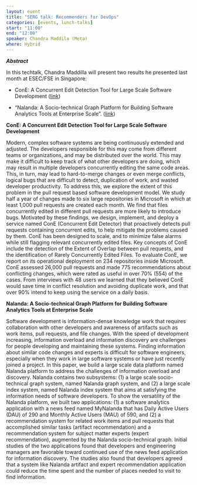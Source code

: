 ```yaml
---
layout: event
title: "SERG talk: Recommenders for DevOps"
categories: [events, lunch-talks]
start: "11:00"
end: "12:00"
speaker: Chandra Maddila (Meta)
where: Hybrid
---
```



***Abstract***

In this techtalk, Chandra Maddilla will present two results he presented last month at ESEC/FSE in Singapore:

- ConE: A Concurrent Edit Detection Tool for Large Scale Software Development ([link](https://2022.esec-fse.org/details/fse-2022-journal-first/21/ConE-A-Concurrent-Edit-Detection-Tool-for-Large-Scale-Software-Development))

- “Nalanda: A Socio-technical Graph Platform for Building Software Analytics Tools at Enterprise Scale”. ([link](https://2022.esec-fse.org/details/fse-2022-industry/11/Nalanda-A-Socio-technical-Graph-Platform-for-Building-Software-Analytics-Tools-at-En))

**ConE: A Concurrent Edit Detection Tool for Large Scale Software Development**

Modern, complex software systems are being continuously extended and adjusted. The developers responsible for this may come from different teams or organizations, and may be distributed over the world. This may make it difficult to keep track of what other developers are doing, which may result in multiple developers concurrently editing the same code areas. This, in turn, may lead to hard-to-merge changes or even merge conflicts, logical bugs that are difficult to detect, duplication of work, and wasted developer productivity. To address this, we explore the extent of this problem in the pull request based software development model. We study half a year of changes made to six large repositories in Microsoft in which at least 1,000 pull requests are created each month. We find that files concurrently edited in different pull requests are more likely to introduce bugs. Motivated by these findings, we design, implement, and deploy a service named ConE (Concurrent Edit Detector) that proactively detects pull requests containing concurrent edits, to help mitigate the problems caused by them. ConE has been designed to scale, and to minimize false alarms while still flagging relevant concurrently edited files. Key concepts of ConE include the detection of the Extent of Overlap between pull requests, and the identification of Rarely Concurrently Edited Files. To evaluate ConE, we report on its operational deployment on 234 repositories inside Microsoft. ConE assessed 26,000 pull requests and made 775 recommendations about conflicting changes, which were rated as useful in over 70% (554) of the cases. From interviews with 48 users we learned that they believed ConE would save time in conflict resolution and avoiding duplicate work, and that over 90% intend to keep using the service on a daily basis.

**Nalanda: A Socio-technical Graph Platform for Building Software Analytics Tools at Enterprise Scale**

Software development is information-dense knowledge work that requires collaboration with other developers and awareness of artifacts such as work items, pull requests, and file changes. With the speed of development increasing, information overload and information discovery are challenges for people developing and maintaining these systems. Finding information about similar code changes and experts is difficult for software engineers, especially when they work in large software systems or have just recently joined a project. In this paper, we build a large scale data platform named Nalanda platform to address the challenges of information overload and discovery. Nalanda contains two subsystems: (1) a large scale socio-technical graph system, named Nalanda graph system, and (2) a large scale index system, named Nalanda index system that aims at satisfying the information needs of software developers. To show the versatility of the Nalanda platform, we built two applications: (1) a software analytics application with a news feed named MyNalanda that has Daily Active Users (DAU) of 290 and Monthly Active Users (MAU) of 590, and (2) a recommendation system for related work items and pull requests that accomplished similar tasks (artifact recommendation) and a recommendation system for subject matter experts (expert recommendation), augmented by the Nalanda socio-technical graph. Initial studies of the two applications found that developers and engineering managers are favorable toward continued use of the news feed application for information discovery. The studies also found that developers agreed that a system like Nalanda artifact and expert recommendation application could reduce the time spent and the number of places needed to visit to find information.